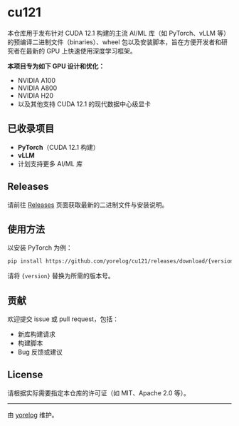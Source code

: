 # cu121

本仓库用于发布针对 CUDA 12.1 构建的主流 AI/ML 库（如 PyTorch、vLLM 等）的预编译二进制文件（binaries）、wheel 包以及安装脚本，旨在方便开发者和研究者在最新的 GPU 上快速使用深度学习框架。

**本项目专为如下 GPU 设计和优化：**
- NVIDIA A100
- NVIDIA A800
- NVIDIA H20
- 以及其他支持 CUDA 12.1 的现代数据中心级显卡

## 已收录项目

- **PyTorch**（CUDA 12.1 构建）
- **vLLM**
- 计划支持更多 AI/ML 库

## Releases

请前往 [Releases](https://github.com/yorelog/cu121/releases) 页面获取最新的二进制文件与安装说明。

## 使用方法

以安装 PyTorch 为例：

```bash
pip install https://github.com/yorelog/cu121/releases/download/{version}/torch-{version}-cu121.whl
```

请将 `{version}` 替换为所需的版本号。

## 贡献

欢迎提交 issue 或 pull request，包括：
- 新库构建请求
- 构建脚本
- Bug 反馈或建议

## License

请根据实际需要指定本仓库的许可证（如 MIT、Apache 2.0 等）。

---

由 [yorelog](https://github.com/yorelog) 维护。
